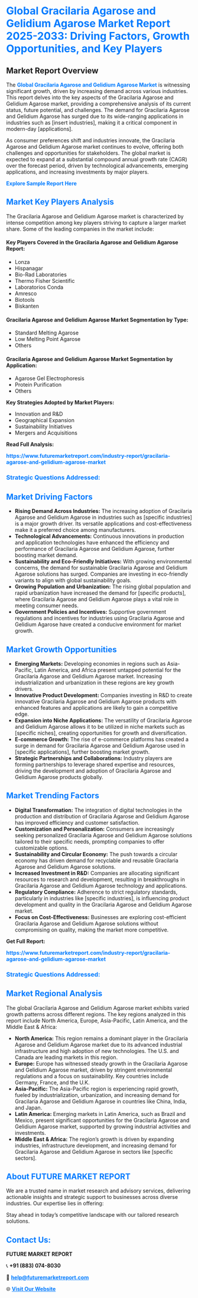 <h1 style="color: #007BFF;">Global Gracilaria Agarose and Gelidium Agarose Market Report 2025-2033: Driving Factors, Growth Opportunities, and Key Players</h1>

<section id="overview">
<h2>Market Report Overview</h2>
<p>The <a href="https://www.futuremarketreport.com/industry-report/gracilaria-agarose-and-gelidium-agarose-market" style="color: #007BFF; text-decoration: none;"><strong>Global Gracilaria Agarose and Gelidium Agarose Market</strong></a> is witnessing significant growth, driven by increasing demand across various industries. This report delves into the key aspects of the Gracilaria Agarose and Gelidium Agarose market, providing a comprehensive analysis of its current status, future potential, and challenges. The demand for Gracilaria Agarose and Gelidium Agarose has surged due to its wide-ranging applications in industries such as [insert industries], making it a critical component in modern-day [applications].</p>
<p>As consumer preferences shift and industries innovate, the Gracilaria Agarose and Gelidium Agarose market continues to evolve, offering both challenges and opportunities for stakeholders. The global market is expected to expand at a substantial compound annual growth rate (CAGR) over the forecast period, driven by technological advancements, emerging applications, and increasing investments by major players.</p>
</section>

<section id="overview">
<p><a href="https://www.futuremarketreport.com/request-sample/reportId=30851" style="color: #007BFF; text-decoration: none;"><strong>Explore Sample Report Here</strong></a></p>
</section>

<section id="key-players">
<h2 style="color: #007BFF;">Market Key Players Analysis</h2>
<p>The Gracilaria Agarose and Gelidium Agarose market is characterized by intense competition among key players striving to capture a larger market share. Some of the leading companies in the market include:</p>
<h4>Key Players Covered in the Gracilaria Agarose and Gelidium Agarose Report:</h4>
<ul><li>Lonza</li><li>Hispanagar</li><li>Bio-Rad Laboratories</li><li>Thermo Fisher Scientific</li><li>Laboratorios Conda</li><li>Amresco</li><li>Biotools</li><li>Biskanten</li></ul>
<h4>Gracilaria Agarose and Gelidium Agarose Market Segmentation by Type:</h4>
<ul><li>Standard Melting Agarose</li><li>Low Melting Point Agarose</li><li>Others</li></ul>

<h4>Gracilaria Agarose and Gelidium Agarose Market Segmentation by Application:</h4>
<ul><li>Agarose Gel Electrophoresis</li><li>Protein Purification</li><li>Others</li></ul>
<p><strong>Key Strategies Adopted by Market Players:</strong></p>
<ul>
<li>Innovation and R&D</li>
<li>Geographical Expansion</li>
<li>Sustainability Initiatives</li>
<li>Mergers and Acquisitions</li>
</ul>
</section>

<section>
<p><strong>Read Full Analysis: </strong></p><a href="https://www.futuremarketreport.com/industry-report/gracilaria-agarose-and-gelidium-agarose-market" style="color: #007BFF; text-decoration: none;"><strong>https://www.futuremarketreport.com/industry-report/gracilaria-agarose-and-gelidium-agarose-market</strong></a>
<h3 style="color: #007BFF;">Strategic Questions Addressed:</h3>
</section>

<section id="driving-factors">
<h2 style="color: #007BFF;">Market Driving Factors</h2>
<ul>
<li><strong>Rising Demand Across Industries:</strong> The increasing adoption of Gracilaria Agarose and Gelidium Agarose in industries such as [specific industries] is a major growth driver. Its versatile applications and cost-effectiveness make it a preferred choice among manufacturers.</li>
<li><strong>Technological Advancements:</strong> Continuous innovations in production and application technologies have enhanced the efficiency and performance of Gracilaria Agarose and Gelidium Agarose, further boosting market demand.</li>
<li><strong>Sustainability and Eco-Friendly Initiatives:</strong> With growing environmental concerns, the demand for sustainable Gracilaria Agarose and Gelidium Agarose solutions has surged. Companies are investing in eco-friendly variants to align with global sustainability goals.</li>
<li><strong>Growing Population and Urbanization:</strong> The rising global population and rapid urbanization have increased the demand for [specific products], where Gracilaria Agarose and Gelidium Agarose plays a vital role in meeting consumer needs.</li>
<li><strong>Government Policies and Incentives:</strong> Supportive government regulations and incentives for industries using Gracilaria Agarose and Gelidium Agarose have created a conducive environment for market growth.</li>
</ul>
</section>

<section id="growth-opportunities">
<h2 style="color: #007BFF;">Market Growth Opportunities</h2>
<ul>
<li><strong>Emerging Markets:</strong> Developing economies in regions such as Asia-Pacific, Latin America, and Africa present untapped potential for the Gracilaria Agarose and Gelidium Agarose market. Increasing industrialization and urbanization in these regions are key growth drivers.</li>
<li><strong>Innovative Product Development:</strong> Companies investing in R&D to create innovative Gracilaria Agarose and Gelidium Agarose products with enhanced features and applications are likely to gain a competitive edge.</li>
<li><strong>Expansion into Niche Applications:</strong> The versatility of Gracilaria Agarose and Gelidium Agarose allows it to be utilized in niche markets such as [specific niches], creating opportunities for growth and diversification.</li>
<li><strong>E-commerce Growth:</strong> The rise of e-commerce platforms has created a surge in demand for Gracilaria Agarose and Gelidium Agarose used in [specific applications], further boosting market growth.</li>
<li><strong>Strategic Partnerships and Collaborations:</strong> Industry players are forming partnerships to leverage shared expertise and resources, driving the development and adoption of Gracilaria Agarose and Gelidium Agarose products globally.</li>
</ul>
</section>

<section id="trending-factors">
<h2 style="color: #007BFF;">Market Trending Factors</h2>
<ul>
<li><strong>Digital Transformation:</strong> The integration of digital technologies in the production and distribution of Gracilaria Agarose and Gelidium Agarose has improved efficiency and customer satisfaction.</li>
<li><strong>Customization and Personalization:</strong> Consumers are increasingly seeking personalized Gracilaria Agarose and Gelidium Agarose solutions tailored to their specific needs, prompting companies to offer customizable options.</li>
<li><strong>Sustainability and Circular Economy:</strong> The push towards a circular economy has driven demand for recyclable and reusable Gracilaria Agarose and Gelidium Agarose solutions.</li>
<li><strong>Increased Investment in R&D:</strong> Companies are allocating significant resources to research and development, resulting in breakthroughs in Gracilaria Agarose and Gelidium Agarose technology and applications.</li>
<li><strong>Regulatory Compliance:</strong> Adherence to strict regulatory standards, particularly in industries like [specific industries], is influencing product development and quality in the Gracilaria Agarose and Gelidium Agarose market.</li>
<li><strong>Focus on Cost-Effectiveness:</strong> Businesses are exploring cost-efficient Gracilaria Agarose and Gelidium Agarose solutions without compromising on quality, making the market more competitive.</li>
</ul>
</section>

<section>
<p><strong>Get Full Report: </strong></p><a href="https://www.futuremarketreport.com/industry-report/gracilaria-agarose-and-gelidium-agarose-market" style="color: #007BFF; text-decoration: none;"><strong>https://www.futuremarketreport.com/industry-report/gracilaria-agarose-and-gelidium-agarose-market</strong></a>
<h3 style="color: #007BFF;">Strategic Questions Addressed:</h3>
</section>


<section id="regional-analysis">
<h2 style="color: #007BFF;">Market Regional Analysis</h2>
<p>The global Gracilaria Agarose and Gelidium Agarose market exhibits varied growth patterns across different regions. The key regions analyzed in this report include North America, Europe, Asia-Pacific, Latin America, and the Middle East & Africa:</p>
<ul>
<li><strong>North America:</strong> This region remains a dominant player in the Gracilaria Agarose and Gelidium Agarose market due to its advanced industrial infrastructure and high adoption of new technologies. The U.S. and Canada are leading markets in this region.</li>
<li><strong>Europe:</strong> Europe has witnessed steady growth in the Gracilaria Agarose and Gelidium Agarose market, driven by stringent environmental regulations and a focus on sustainability. Key countries include Germany, France, and the U.K.</li>
<li><strong>Asia-Pacific:</strong> The Asia-Pacific region is experiencing rapid growth, fueled by industrialization, urbanization, and increasing demand for Gracilaria Agarose and Gelidium Agarose in countries like China, India, and Japan.</li>
<li><strong>Latin America:</strong> Emerging markets in Latin America, such as Brazil and Mexico, present significant opportunities for the Gracilaria Agarose and Gelidium Agarose market, supported by growing industrial activities and investments.</li>
<li><strong>Middle East & Africa:</strong> The region’s growth is driven by expanding industries, infrastructure development, and increasing demand for Gracilaria Agarose and Gelidium Agarose in sectors like [specific sectors].</li>
</ul>
</section>

<footer>
<h2 style="color: #007BFF;">About FUTURE MARKET REPORT</h2>
<p>We are a trusted name in market research and advisory services, delivering actionable insights and strategic support to businesses across diverse industries. Our expertise lies in offering:</p>

<p>Stay ahead in today’s competitive landscape with our tailored research solutions.</p>

<h2 style="color: #007BFF;">Contact Us:</h2>
<p><strong>FUTURE MARKET REPORT</strong></p>
<p>📞 <strong>+91 (883) 074-8030</strong></p>
<p>📧 <strong><a href="mailto:help@futuremarketreport.com" style="color: #007BFF;">help@futuremarketreport.com</a></strong></p>
<p>🌐 <strong><a href="https://www.futuremarketreport.com/" style="color: #007BFF;">Visit Our Website</a></strong></p>
</footer>